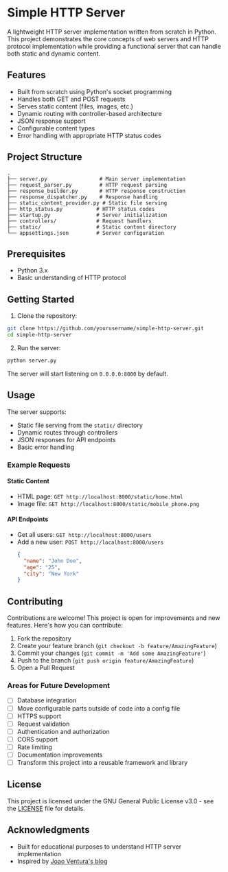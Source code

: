 # Simple HTTP Server

A lightweight HTTP server implementation written from scratch in Python. This project demonstrates the core concepts of web servers and HTTP protocol implementation while providing a functional server that can handle both static and dynamic content.

## Features

- Built from scratch using Python's socket programming
- Handles both GET and POST requests
- Serves static content (files, images, etc.)
- Dynamic routing with controller-based architecture
- JSON response support
- Configurable content types
- Error handling with appropriate HTTP status codes

## Project Structure

```
.
├── server.py                 # Main server implementation
├── request_parser.py         # HTTP request parsing
├── response_builder.py       # HTTP response construction
├── response_dispatcher.py    # Response handling
├── static_content_provider.py # Static file serving
├── http_status.py           # HTTP status codes
├── startup.py               # Server initialization
├── controllers/             # Request handlers
├── static/                  # Static content directory
└── appsettings.json         # Server configuration
```

## Prerequisites

- Python 3.x
- Basic understanding of HTTP protocol

## Getting Started

1. Clone the repository:
```bash
git clone https://github.com/yourusername/simple-http-server.git
cd simple-http-server
```

2. Run the server:
```bash
python server.py
```

The server will start listening on `0.0.0.0:8000` by default.

## Usage

The server supports:
- Static file serving from the `static/` directory
- Dynamic routes through controllers
- JSON responses for API endpoints
- Basic error handling

### Example Requests

#### Static Content
- HTML page: `GET http://localhost:8000/static/home.html`
- Image file: `GET http://localhost:8000/static/mobile_phone.png`

#### API Endpoints
- Get all users: `GET http://localhost:8000/users`
- Add a new user: `POST http://localhost:8000/users`
  ```json
  {
    "name": "John Doe",
    "age": "25",
    "city": "New York"
  }
  ```

## Contributing

Contributions are welcome! This project is open for improvements and new features. Here's how you can contribute:

1. Fork the repository
2. Create your feature branch (`git checkout -b feature/AmazingFeature`)
3. Commit your changes (`git commit -m 'Add some AmazingFeature'`)
4. Push to the branch (`git push origin feature/AmazingFeature`)
5. Open a Pull Request

### Areas for Future Development

- [ ] Database integration
- [ ] Move configurable parts outside of code into a config file
- [ ] HTTPS support
- [ ] Request validation
- [ ] Authentication and authorization
- [ ] CORS support
- [ ] Rate limiting
- [ ] Documentation improvements
- [ ] Transform this project into a reusable framework and library

## License

This project is licensed under the GNU General Public License v3.0 - see the [LICENSE](LICENSE) file for details.

## Acknowledgments

- Built for educational purposes to understand HTTP server implementation
- Inspired by [Joao Ventura's blog](https://joaoventura.net/blog/2017/python-webserver/)
